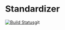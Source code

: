 Standardizer
============
[![Build Status](https://travis-ci.org/jmealo/standardizer.svg?branch=develop)](https://travis-ci.org/jmealo/standardizer)git
